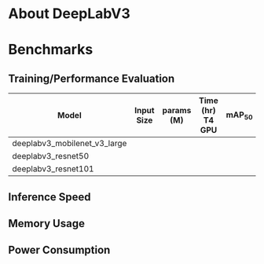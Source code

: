 # About DeepLabV3

# Benchmarks
## Training/Performance Evaluation 

|  Model     |  Input Size     |  params (M)     | Time (hr)<br>T4 GPU   |  mAP<sub>50     |  mAP<sub>50-95     | Pre-built Models   |
|------------|---------|-------|-----------------------|-----------------|--------------------|--------------------|
| deeplabv3_mobilenet_v3_large   |      |  |                       |                 |                    |[[ONNX]]() |
| deeplabv3_resnet50   |      |  |                       |                 |                    |[[ONNX]]() |
| deeplabv3_resnet101   |      |  |                       |                 |                    |[[ONNX]]() |

## Inference Speed 
## Memory Usage
## Power Consumption

